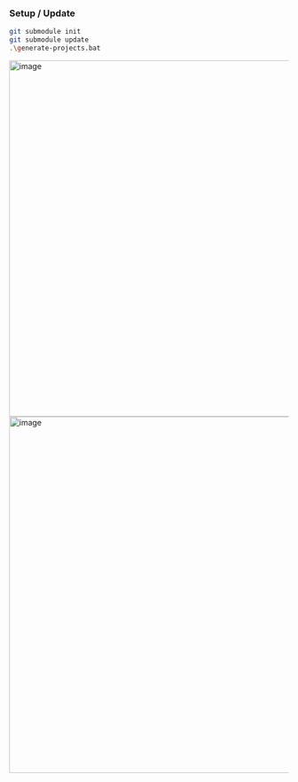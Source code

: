 ### Setup / Update
```bash
git submodule init
git submodule update
.\generate-projects.bat
```

<img width="643" alt="image" src="https://github.com/AlexDicy/DicyEngine/assets/11839341/e0b67f06-ac5a-43df-80b7-ed7b4c7e26a3">

<img width="643" alt="image" src="https://github.com/AlexDicy/DicyEngine/assets/11839341/c78b0547-cbca-42ce-94ed-5299cb3a584b">
